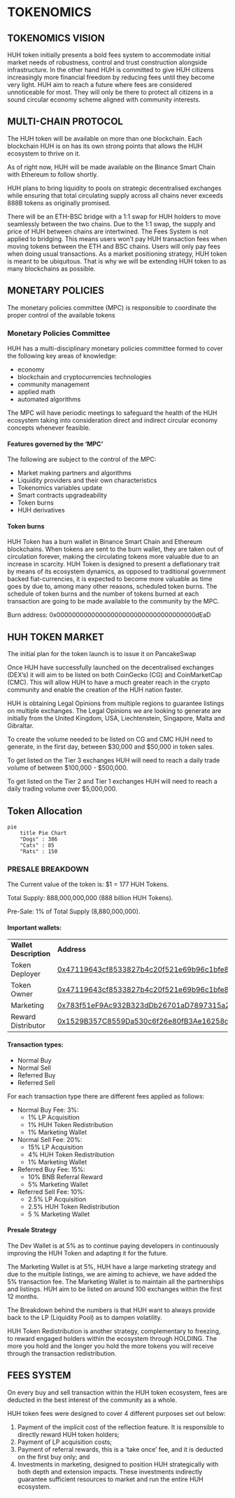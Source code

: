 # TOKENOMICS

## TOKENOMICS VISION

HUH token initially presents a bold fees system to accommodate initial market needs of robustness, control and trust construction alongside infrastructure. In the other hand HUH is committed to give HUH citizens increasingly more financial freedom by reducing fees until they become very light. HUH aim to reach a future where fees are considered unnoticeable for most. They will only be there to protect all citizens in a sound circular economy scheme aligned with community interests.

## MULTI-CHAIN PROTOCOL

The HUH token will be available on more than one blockchain. Each blockchain HUH is on has its own strong points that allows the HUH ecosystem to thrive on it.&#x20;

As of right now, HUH will be made available on the Binance Smart Chain with Ethereum to follow shortly.&#x20;

HUH plans to bring liquidity to pools on strategic decentralised exchanges while ensuring that total circulating supply across all chains never exceeds 888B tokens as originally promised.&#x20;

There will be an ETH-BSC bridge with a 1:1 swap for HUH holders to move seamlessly between the two chains. Due to the 1:1 swap, the supply and price of HUH between chains are intertwined. The Fees System is not applied to bridging. This means users won’t pay HUH transaction fees when moving tokens between the ETH and BSC chains. Users will only pay fees when doing usual transactions. As a market positioning strategy, HUH token is meant to be ubiquitous. That is why we will be extending HUH token to as many blockchains as possible.

## MONETARY POLICIES

The monetary policies committee (MPC) is responsible to coordinate the proper control of the available tokens

### Monetary Policies Committee

HUH has a multi-disciplinary monetary policies committee formed to cover the following key areas of knowledge:&#x20;

* economy&#x20;
* blockchain and cryptocurrencies technologies&#x20;
* community management&#x20;
* applied math&#x20;
* automated algorithms&#x20;

The MPC will have periodic meetings to safeguard the health of the HUH ecosystem taking into consideration direct and indirect circular economy concepts whenever feasible.

#### Features governed by the ‘MPC’

The following are subject to the control of the MPC:&#x20;

* Market making partners and algorithms&#x20;
* Liquidity providers and their own characteristics
* Tokenomics variables update&#x20;
* Smart contracts upgradeability&#x20;
* Token burns&#x20;
* HUH derivatives

#### Token burns

HUH Token has a burn wallet in Binance Smart Chain and Ethereum blockchains. When tokens are sent to the burn wallet, they are taken out of circulation forever, making the circulating tokens more valuable due to an increase in scarcity. HUH Token is designed to present a deflationary trait by means of its ecosystem dynamics, as opposed to traditional government backed fiat-currencies, it is expected to become more valuable as time goes by due to, among many other reasons, scheduled token burns. The schedule of token burns and the number of tokens burned at each transaction are going to be made available to the community by the MPC.&#x20;

Burn address: 0x000000000000000000000000000000000000dEaD

## HUH TOKEN MARKET

The initial plan for the token launch is to issue it on PancakeSwap&#x20;

Once HUH have successfully launched on the decentralised exchanges (DEX’s) it will aim to be listed on both CoinGecko (CG) and CoinMarketCap (CMC). This will allow HUH to have a much greater reach in the crypto community and enable the creation of the HUH nation faster.&#x20;

HUH is obtaining Legal Opinions from multiple regions to guarantee listings on multiple exchanges. The Legal Opinions we are looking to generate are initially from the United Kingdom, USA, Liechtenstein, Singapore, Malta and Gibraltar.&#x20;

To create the volume needed to be listed on CG and CMC HUH need to generate, in the first day, between $30,000 and $50,000 in token sales.&#x20;

To get listed on the Tier 3 exchanges HUH will need to reach a daily trade volume of between $100,000 - $500,000.&#x20;

To get listed on the Tier 2 and Tier 1 exchanges HUH will need to reach a daily trading volume over $5,000,000.&#x20;

## Token Allocation&#x20;

```mermaid
pie
    title Pie Chart
    "Dogs" : 386
    "Cats" : 85
    "Rats" : 150 
```

### PRESALE BREAKDOWN

The Current value of the token is: $1 = 177 HUH Tokens.&#x20;

Total Supply: 888,000,000,000 (888 billion HUH Tokens).&#x20;

Pre-Sale: 1% of Total Supply (8,880,000,000).

#### Important wallets:

|                        |                                                                                                                          |
| ---------------------- | ------------------------------------------------------------------------------------------------------------------------ |
| **Wallet Description** | **Address**                                                                                                              |
| Token Deployer         | [0x47119643cf8533827b4c20f521e69b96c1bfe8f9](https://www.bscscan.com/address/0x47119643cf8533827b4c20f521e69b96c1bfe8f9) |
| Token Owner            | [0x47119643cf8533827b4c20f521e69b96c1bfe8f9](https://www.bscscan.com/address/0x47119643cf8533827b4c20f521e69b96c1bfe8f9) |
| Marketing              | [0x783f51eF9Ac932B323dDb26701aD7897315a2cD5](https://www.bscscan.com/address/0x783f51ef9ac932b323ddb26701ad7897315a2cd5) |
| Reward Distributor     | [0x1529B357C8559Da530c6f26e80fB3Ae16258c1eb](https://www.bscscan.com/address/0x1529b357c8559da530c6f26e80fb3ae16258c1eb) |

#### Transaction types:

* Normal Buy
* Normal Sell
* Referred Buy
* Referred Sell

For each transaction type there are different fees applied as follows:

* Normal Buy Fee: 3%:&#x20;
  * 1% LP Acquisition &#x20;
  * 1% HUH Token Redistribution &#x20;
  * 1% Marketing Wallet&#x20;
* Normal Sell Fee: 20%:&#x20;
  * 15% LP Acquisition&#x20;
  * 4% HUH Token Redistribution &#x20;
  * 1% Marketing Wallet&#x20;
* Referred Buy Fee: 15%:&#x20;
  * 10% BNB Referral Reward&#x20;
  * 5% Marketing Wallet&#x20;
* Referred Sell Fee: 10%:&#x20;
  * 2.5% LP Acquisition&#x20;
  * 2.5% HUH Token Redistribution&#x20;
  * 5 % Marketing Wallet

#### Presale Strategy

The Dev Wallet is at 5% as to continue paying developers in continuously improving the HUH Token and adapting it for the future.&#x20;

The Marketing Wallet is at 5%, HUH have a large marketing strategy and due to the multiple listings, we are aiming to achieve, we have added the 5% transaction fee. The Marketing Wallet is to maintain all the partnerships and listings. HUH aim to be listed on around 100 exchanges within the first 12 months.&#x20;

The Breakdown behind the numbers is that HUH want to always provide back to the LP (Liquidity Pool) as to dampen volatility.&#x20;

HUH Token Redistribution is another strategy, complementary to freezing, to reward engaged holders within the ecosystem through HOLDING. The more you hold and the longer you hold the more tokens you will receive through the transaction redistribution.

## FEES SYSTEM

On every buy and sell transaction within the HUH token ecosystem, fees are deducted in the best interest of the community as a whole. &#x20;

HUH token fees were designed to cover 4 different purposes set out below:&#x20;

1. Payment of the implicit cost of the reflection feature. It is responsible to directly reward HUH token holders;
2. Payment of LP acquisition costs;
3. Payment of referral rewards, this is a ‘take once’ fee, and it is deducted on the first buy only; and
4. Investments in marketing, designed to position HUH strategically with both depth and extension impacts. These investments indirectly guarantee sufficient resources to market and run the entire HUH ecosystem.
